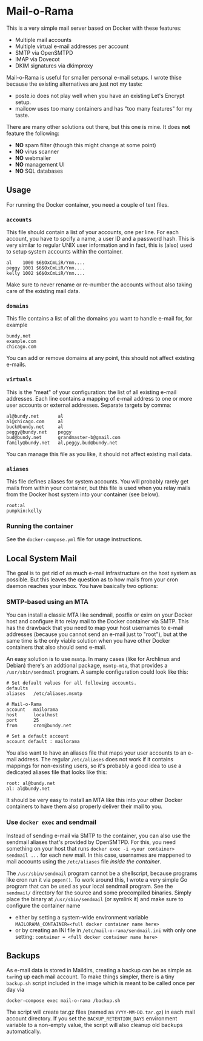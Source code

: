 # Mail-o-Rama

This is a very simple mail server based on Docker with these features:

* Multiple mail accounts
* Multiple virtual e-mail addresses per account
* SMTP via OpenSMTPD
* IMAP via Dovecot
* DKIM signatures via dkimproxy

Mail-o-Rama is useful for smaller personal e-mail setups. I wrote thise because
the existing alternatives are just not my taste:

* poste.io does not play well when you have an existing Let's Encrypt setup.
* mailcow uses too many containers and has "too many features" for my taste.

There are many other solutions out there, but this one is mine. It does **not**
feature the following:

* **NO** spam filter (though this might change at some point)
* **NO** virus scanner
* **NO** webmailer
* **NO** management UI
* **NO** SQL databases

## Usage

For running the Docker container, you need a couple of text files.

### `accounts`

This file should contain a list of your accounts, one per line. For each account,
you have to spcify a name, a user ID and a password hash. This is very similar
to regular UNIX user information and in fact, this is (also) used to setup system
accounts within the container.

    al    1000 $6$OxCmLiR/Ynm....
    peggy 1001 $6$OxCmLiR/Ynm....
    kelly 1002 $6$OxCmLiR/Ynm....

Make sure to never rename or re-number the accounts without also taking care of
the existing mail data.

### `domains`

This file contains a list of all the domains you want to handle e-mail for, for
example

    bundy.net
    example.com
    chicago.com

You can add or remove domains at any point, this should not affect existing
e-mails.

### `virtuals`

This is the "meat" of your configuration: the list of all existing e-mail
addresses. Each line contains a mapping of e-mail address to one or more user
accounts or external addresses. Separate targets by comma:

    al@bundy.net       al
    al@chicago.com     al
    buck@bundy.net     al
    peggy@bundy.net    peggy
    bud@bundy.net      grandmaster-b@gmail.com
    family@bundy.net   al,peggy,bud@bundy.net

You can manage this file as you like, it should not affect existing mail data.

### `aliases`

This file defines aliases for system accounts. You will probably rarely get
mails from within your container, but this file is used when you relay mails
from the Docker host system into your container (see below).

    root:al
    pumpkin:kelly

### Running the container

See the `docker-compose.yml` file for usage instructions.

## Local System Mail

The goal is to get rid of as much e-mail infrastructure on the host system as
possible. But this leaves the question as to how mails from your cron daemon
reaches your inbox. You have basically two options:

### SMTP-based using an MTA

You can install a classic MTA like sendmail, postfix or exim on your Docker host
and configure it to relay mail to the Docker container via SMTP. This has the
drawback that you need to map your host usernames to e-mail addresses (because
you cannot send an e-mail just to "root"), but at the same time is the only
viable solution when you have other Docker containers that also should send
e-mail.

An easy solution is to use `msmtp`. In many cases (like for Archlinux and Debian)
there's an addtional package, `msmtp-mta`, that provides a `/usr/sbin/sendmail`
program. A sample configuration could look like this:

    # Set default values for all following accounts.
    defaults
    aliases   /etc/aliases.msmtp

    # Mail-o-Rama
    account   mailorama
    host      localhost
    port      25
    from      cron@bundy.net

    # Set a default account
    account default : mailorama

You also want to have an aliases file that maps your user accounts to an e-mail
address. The regular `/etc/aliases` does not work if it contains mappings for
non-existing users, so it's probably a good idea to use a dedicated aliases file
that looks like this:

    root: al@bundy.net
    al: al@bundy.net

It should be very easy to install an MTA like this into your other Docker
containers to have them also properly deliver their mail to you.

### Use `docker exec` and sendmail

Instead of sending e-mail via SMTP to the container, you can also use the
sendmail aliases that's provided by OpenSMTPD. For this, you need something on
your host that runs `docker exec -i <your container> sendmail ...` for each new
mail. In this case, usernames are mappened to mail accounts using the
`/etc/aliases` file *inside the container*.

The `/usr/sbin/sendmail` program cannot be a shellscript, because programs like
cron run it via `popen()`. To work around this, I wrote a very simple Go program
that can be used as your local sendmail program. See the `sendmail/` directory
for the source and some precompiled binaries. Simply place the binary at
`/usr/sbin/sendmail` (or symlink it) and make sure to configure the container
name

* either by setting a system-wide environment variable
  `MAILORAMA_CONTAINER=<full docker container name here>`
* or by creating an INI file in `/etc/mail-o-rama/sendmail.ini` with only one
  setting: `container = <full docker container name here>`

## Backups

As e-mail data is stored in Maildirs, creating a backup can be as simple as
`tar`ing up each mail account. To make things simpler, there is a tiny
`backup.sh` script included in the image which is meant to be called once per
day via

    docker-compose exec mail-o-rama /backup.sh

The script will create tar.gz files (named as ``YYYY-MM-DD.tar.gz``) in each
mail account directory. If you set the `BACKUP_RETENTION_DAYS` environment
variable to a non-empty value, the script will also cleanup old backups
automatically.

